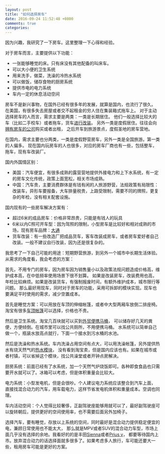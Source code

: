 ```yaml
---
layout: post
title: "如何选择房车"
date: 2016-09-24 11:52:48 +0800
comments: true
categories: 
---
```


因为兴趣，我研究了一下房车。这里整理一下心得和经验。

对于房车而言，主要提供以下功能：

- 一张能够睡觉的床。只有床没有其他配备的叫床车。
- 可以大小便的卫生系统
- 用来洗手，做菜，洗澡的冷热水系统
- 可以做饭，储存食物的厨房系统
- 提供市电的电力系统
- 车内一定的休息活动空间

房车不是新兴事物，在国外已经有很多年的发展，就算是国内，也流行了很久。
在美国，有很多失去房屋或者交不起租金的穷人住在集装箱式拖车上。
对于主动选择房车的人而言，需求主要是两类：一类是长期居住。
他们一般选择比较大的车（比如二手校车）或者拖车，货车[进行改装](https://www.reddit.com/r/vandwellers/)。
另外一类是度假居住。往往会向[拥有房车的公司](http://usarvrentals.com/)购买或者出租，
之后开车到旅游景点，度假圣地的房车营地。

在国内，需求主要也分两类，一类是度假野营房车，另外一类是全国旅游。第一类的人偏多。
现在国内玩房车的人也很多，对应的房车厂商也有一些，包括整车，拖车，现有车改装厂。

国内外国情区别：

- 美国：汽车便宜，有很多成熟的露营营地提供外接电力和上下水系统，有一定的房车文化传统，政策上面宽松，相关市场成熟。
- 中国：汽车贵，主要消费群体是有钱有闲的人旅游野营，法规政策有局限性：改装车，异形车要报备，大车排量税贵，上路受限制，需要不同的牌照，更复杂的年检，没有相关配套设施。

国内现有的一些房车解决方案有：

- 超过6米的成品房车：价格非常昂贵，只能是有钱人的玩具
- 6米以内C照可开车型：因为驾照的限制，小型房车是比较好和相对成熟的市场，现有房车品牌：[大通](http://www.saicmaxus.com/product-V80canshufc.shtml)
- 货车改装：有一些改造厂把成品货车，客车改装成房车，或者房车爱好者自己改装。一般不建议自行改装，因为还是很复杂的。

我思考了一下自己可能的用途：短期野营旅游，到另外一个城市中长期生活体验。
从需求的角度看，我会考虑的方案：

首先，不用专门的房车，因为房车因为销售量小以及政策法规问题造成价格高，维护成本高，在中低频率使用场景下很不划算。
如果是改装房车，改装费用也高，年检比较麻烦。如果是改装货车，有强制报废时间，有额外维护成本，城市限行等问题。
那么最好用现车，同时对于房车的功能，采用可拆卸的模块实现。现车也要满足平时使用的需求，减少空置成本。

首先是睡觉方案：可以用放在车顶的伸缩帐篷，或者中大型两厢车放倒二排座椅。淘宝有很多[车顶帐篷](https://s.taobao.com/search?q=车顶帐篷)可以选择，价格也不贵。

然后是卫生系统。淘宝几百块就可以买到[外贸便携马桶](https://item.taobao.com/item.htm?spm=a230r.1.14.19.Mbt70w&id=522671851730&ns=1&abbucket=7#detail)，
可以储存好几天的粪便，方便倾倒。在城市里可以找公共厕所，不用便携马桶。
水系统可以简单自己做一个，瓶装水放高点就行，下面一个接水到污水桶的水池。

然后是洗澡和热水系统。车内洗澡占用空间有点大，可以用洗澡帐篷，另外提供热水有烧天然气的[热水模块](https://www.amazon.com/dp/B01C7HF0NU/?colid=2527MPNUJC4OE&coliid=I2NCYJ7NIRW84K)，
没有看到淘宝卖，但是国内应该也有。如果在城市或者村镇，可以省掉这个模块，找公共澡堂或者开钟点房解决。

厨房系统：前面已经有了水系统，加一个天然气炉烧饭即可。各种即食食品也只需要开水就可以了。冰箱可以考虑，但是体积重量会比较大。

电力系统：小型发电机，但是会很吵。个人建议电力系统应该整合到汽车上面，
直接找混合动力的汽车，用车载电力，这样节省发电机体积和重量成本。空调也同理。

车内活动空间：个人觉得比较奢侈，正副驾驶座能够用就可以了，最好副驾驶座可以旋转朝后，提供更好的空间使用率，也不需要后面另外加椅子。

选择汽车，要有睡觉，存放以上系统的空间，同时最好是混合动力提供稳定便宜的电，兼顾日常使用也不能太大，
那么就是MPV或者SUV的混合动力车型，市场上面几乎没有选择的余地。我看好的的是丰田[Sienna](http://www.toyota.com/sienna/)或者[Prius v](http://www.toyota.com/priusv/)，
都要等待国内上市。放弃混合动力的话选择面就多很多了。如果考虑多人旅行，车可能还要大一些，租用房车可能是更好的方案。
